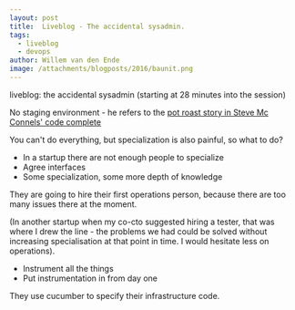 ```yaml
---
layout: post
title:  Liveblog - The accidental sysadmin.
tags:
  - liveblog
  - devops
author: Willem van den Ende
image: /attachments/blogposts/2016/baunit.png
---
```


liveblog: the accidental sysadmin (starting at 28 minutes into the session)

No staging environment - he refers to the [pot roast story in Steve Mc Connels' code complete](https://books.google.co.uk/books?id=LpVCAwAAQBAJ&pg=PA53&lpg=PA53&dq=mcconnell+pot+roast+code+complete&source=bl&ots=GGOpheDiNH&sig=7Aw8SUzmUr29zOrivWnSh6sOicQ&hl=en&sa=X&ved=0ahUKEwjT8PWaz7TPAhXDKMAKHTvUDPwQ6AEIIjAA#v=onepage&q=mcconnell%20pot%20roast%20code%20complete&f=false)

You can't do everything, but specialization is also painful, so what to do?

* In a startup there are not enough people to specialize
* Agree interfaces
* Some specialization, some more depth of knowledge

They are going to hire their first operations person, because there are too many issues there at the moment.

(In another startup when my co-cto suggested hiring a tester, that was where I drew the line - the problems we had could be solved without increasing specialisation at that point in time. I would hesitate less on operations).

* Instrument all the things
* Put instrumentation in from day one

They use cucumber to specify their infrastructure code.


